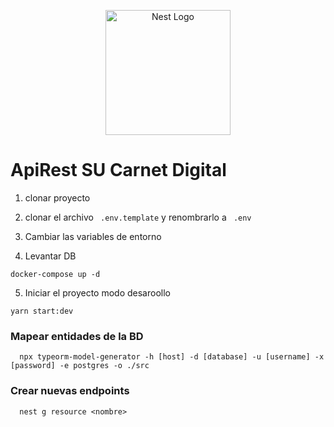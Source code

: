 <p align="center">
  <a href="http://nestjs.com/" target="blank"><img src="https://nestjs.com/img/logo-small.svg" width="200" alt="Nest Logo" /></a>
</p>

# ApiRest SU Carnet Digital

1. clonar proyecto

2. clonar el archivo ``` .env.template``` y renombrarlo a ``` .env```

3. Cambiar las variables de entorno

4. Levantar DB
  ```
  docker-compose up -d
  ```
5. Iniciar el proyecto modo desaroollo 

  ```
  yarn start:dev
  ```


### Mapear entidades de la BD

  ```
    npx typeorm-model-generator -h [host] -d [database] -u [username] -x [password] -e postgres -o ./src
  ```


### Crear nuevas endpoints

  ```
    nest g resource <nombre>

  ```
  